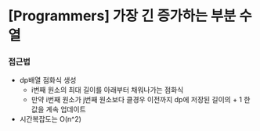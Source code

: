 # [Programmers] 가장 긴 증가하는 부분 수열

### 접근법

- dp배열 점화식 생성 
  - i번째 원소의 최대 길이를 아래부터 채워나가는 점화식
  - 만약 i번째 원소가 j번째 원소보다 클경우 이전까지 dp에 저장된 길이의 + 1 한값을 계속 업데이트
- 시간복잡도는 O(n^2)
